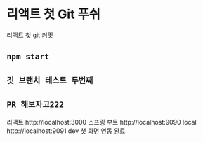 # 리액트 첫 Git 푸쉬

리액트 첫 git 커밋

## `npm start`

## `깃 브랜치 테스트 두번째`
## `PR 해보자고222`

리액트 http://localhost:3000
스프링 부트 http://localhost:9090 local
            http://localhost:9091 dev
첫 화면 연동 완료
